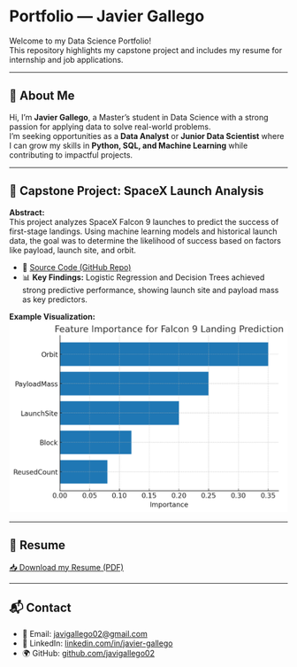 # Portfolio — Javier Gallego  

Welcome to my Data Science Portfolio!  
This repository highlights my capstone project and includes my resume for internship and job applications.  

---

## 👋 About Me  
Hi, I’m **Javier Gallego**, a Master’s student in Data Science with a strong passion for applying data to solve real-world problems.  
I’m seeking opportunities as a **Data Analyst** or **Junior Data Scientist** where I can grow my skills in **Python, SQL, and Machine Learning** while contributing to impactful projects.  

---

## 🚀 Capstone Project: SpaceX Launch Analysis  

**Abstract:**  
This project analyzes SpaceX Falcon 9 launches to predict the success of first-stage landings. Using machine learning models and historical launch data, the goal was to determine the likelihood of success based on factors like payload, launch site, and orbit.  

- 🔗 [Source Code (GitHub Repo)](https://github.com/javigallego02/SpaceX-ASTROTECH-project---Javier-Gallego-)  
- 📊 **Key Findings:** Logistic Regression and Decision Trees achieved strong predictive performance, showing launch site and payload mass as key predictors.  

**Example Visualization:**  
![Feature Importance](feature_importance.png)  

---

## 📄 Resume  

[📥 Download my Resume (PDF)](Javier_Gallego_MITRE_Resume.pdf)  

---

## 📬 Contact  
- 📧 Email: javigallego02@gmail.com  
- 💼 LinkedIn: [linkedin.com/in/javier-gallego](https://www.linkedin.com/in/javier-gallego)  
- 🌍 GitHub: [github.com/javigallego02](https://github.com/javigallego02)  
